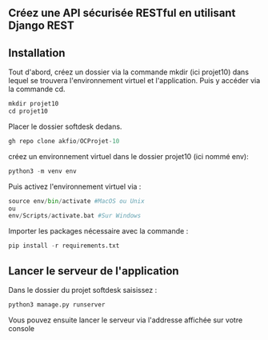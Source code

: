 Créez une API sécurisée RESTful en utilisant Django REST
----------------------------------------------------------------------------------------------

## Installation

Tout d'abord, créez un dossier via la commande mkdir (ici projet10) dans lequel se trouvera l'environnement virtuel et l'application. Puis y accéder via la commande cd.

```python
mkdir projet10
cd projet10
```
Placer le dossier softdesk dedans.

```python
gh repo clone akfio/OCProjet-10
```

créez un environnement virtuel dans le dossier projet10 (ici nommé env):
```python
python3 -m venv env
```
Puis activez l'environnement virtuel via :

```python
source env/bin/activate #MacOS ou Unix
ou
env/Scripts/activate.bat #Sur Windows
```

Importer les packages nécessaire avec la commande :

```python 
pip install -r requirements.txt
``` 

## Lancer le serveur de l'application
Dans le dossier du projet softdesk saisissez : 

```python
python3 manage.py runserver
```

Vous pouvez ensuite lancer le serveur via l'addresse affichée sur votre console 

